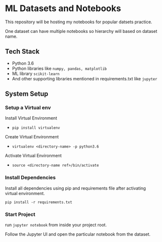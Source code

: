 # ML Datasets and Notebooks

This repository will be hosting my notebooks for popular datsets practice.

One dataset can have multiple notebooks so hierarchy will based on dataset name.

## Tech Stack

- Python 3.6 
- Python libraries like `numpy, pandas, matplotlib`
- ML library `scikit-learn`
- And other supporting libraries mentioned in requirements.txt like `jupyter`

## System Setup

### Setup a Virtual env
Install Virtual Environment
  - `pip install virtualenv`

Create Virtual Environment
  - `virtualenv <directory-name> -p python3.6`
  
Activate Virtual Environment
  - `source <directory-name ref>/bin/activate`
  
### Install Dependencies

Install all dependencies using pip and requirements file after activating virtual environment.

`pip install -r requirements.txt`

### Start Project

run `jupyter notebook` from inside your project root.

Follow the Jupyter UI and open the particular notebook from the dataset.
